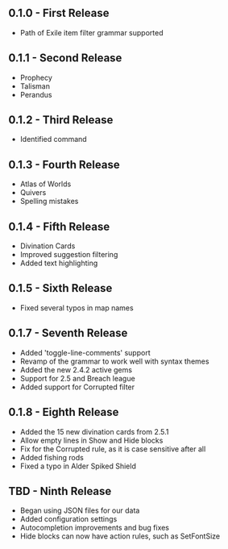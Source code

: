 ## 0.1.0 - First Release
* Path of Exile item filter grammar supported

## 0.1.1 - Second Release
* Prophecy
* Talisman
* Perandus

## 0.1.2 - Third Release
* Identified command

## 0.1.3 - Fourth Release
* Atlas of Worlds
* Quivers
* Spelling mistakes

## 0.1.4 - Fifth Release
* Divination Cards
* Improved suggestion filtering
* Added text highlighting

## 0.1.5 - Sixth Release
* Fixed several typos in map names

## 0.1.7 - Seventh Release
* Added 'toggle-line-comments' support
* Revamp of the grammar to work well with syntax themes
* Added the new 2.4.2 active gems
* Support for 2.5 and Breach league
* Added support for Corrupted filter

## 0.1.8 - Eighth Release
* Added the 15 new divination cards from 2.5.1
* Allow empty lines in Show and Hide blocks
* Fix for the Corrupted rule, as it is case sensitive after all
* Added fishing rods
* Fixed a typo in Alder Spiked Shield

## TBD - Ninth Release
* Began using JSON files for our data
* Added configuration settings
* Autocompletion improvements and bug fixes
* Hide blocks can now have action rules, such as SetFontSize
